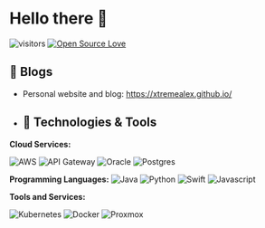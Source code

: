 # Hello there 👋
![visitors](https://visitor-badge.laobi.icu/badge?page_id=XtremeAlex.XtremeAlex)
[![Open Source Love](https://badges.frapsoft.com/os/v1/open-source.svg?v=102)](https://github.com/ellerbrock/open-source-badges)

## 📝 Blogs
- Personal website and blog: https://xtremealex.github.io/

- ## 🔧 Technologies & Tools

**Cloud Services:**

![AWS](https://img.shields.io/badge/Cloud-AWS-informational?style=flat&logo=amazon-aws&logoColor=white&color=6aa6f8)
![API Gateway](https://img.shields.io/badge/API-Gateway-informational?style=flat&logo=amazon-api-gateway&logoColor=white&color=6aa6f8)
![Oracle](https://img.shields.io/badge/Database-Oracle-informational?style=flat&logo=amazon-oracle&logoColor=white&color=6aa6f8)
![Postgres](https://img.shields.io/badge/Database-Postgres-informational?style=flat&logo=amazon-postgres&logoColor=white&color=6aa6f8)

**Programming Languages:**
![Java](https://img.shields.io/badge/Code-Java-informational?style=flat&logo=java&logoColor=white&color=6aa6f8)
![Python](https://img.shields.io/badge/Code-Python-informational?style=flat&logo=python&logoColor=white&color=6aa6f8)
![Swift](https://img.shields.io/badge/Code-Swift-informational?style=flat&logo=swift&logoColor=white&color=6aa6f8)
![Javascript](https://img.shields.io/badge/Code-Javascript-informational?style=flat&logo=javascript&logoColor=white&color=6aa6f8)

**Tools and Services:**

![Kubernetes](https://img.shields.io/badge/Tools-Kubernetes-informational?style=flat&logo=kubernetes&logoColor=white&color=6aa6f8)
![Docker](https://img.shields.io/badge/Tools-Docker-informational?style=flat&logo=docker&logoColor=white&color=6aa6f8)
![Proxmox](https://img.shields.io/badge/Proxmox-informational?style=flat&logo=amazon-cloudwatch&logoColor=white&color=6aa6f8)
